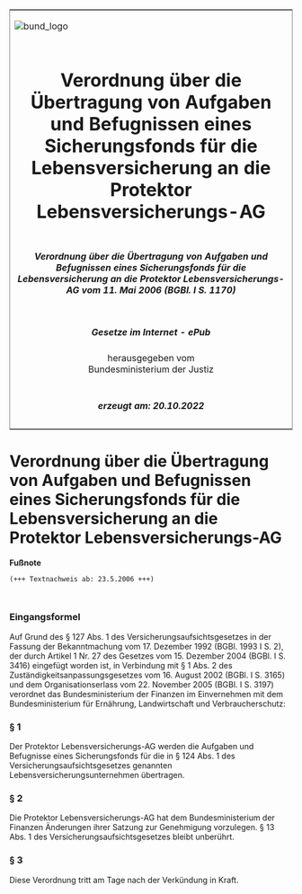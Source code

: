 <span id="DECKBLATT.html"></span>

<table border="0" frame="border" width="100%">

<tr valign="top">

<td align="left">

![bund\_logo](BfJ_2021_Web_de_de.gif)

</td>

<td align="right">

 

</td>

</tr>

<tr align="center" valign="middle">

<td colspan="2">

# Verordnung über die Übertragung von Aufgaben und Befugnissen eines Sicherungsfonds für die Lebensversicherung an die Protektor Lebensversicherungs-AG

</td>

</tr>

<tr align="center" valign="middle">

<td colspan="2">

##### Verordnung über die Übertragung von Aufgaben und Befugnissen eines Sicherungsfonds für die Lebensversicherung an die Protektor Lebensversicherungs-AG vom 11. Mai 2006 (BGBl. I S. 1170)

</td>

</tr>

<tr align="center" valign="middle">

<td colspan="2">

  
  

##### Gesetze im Internet - ePub  
  
herausgegeben vom  
Bundesministerium der Justiz

</td>

</tr>

<tr align="center" valign="bottom">

<td colspan="2">

  
  

##### erzeugt am: 20.10.2022

</td>

</tr>

</table>

<span id="BJNR117000006.html"></span>

# Verordnung über die Übertragung von Aufgaben und Befugnissen eines Sicherungsfonds für die Lebensversicherung an die Protektor Lebensversicherungs-AG

<div>

  
**Fußnote**

<div class="jnhtml">

<div>

<div class="jurAbsatz">

  

``` 
(+++ Textnachweis ab: 23.5.2006 +++)

 
```

</div>

</div>

</div>

</div>

<span id="BJNR117000006BJNE000100000.html"></span>

### Eingangsformel  

<div>

<div class="jnhtml">

<div>

<div class="jurAbsatz">

Auf Grund des § 127 Abs. 1 des Versicherungsaufsichtsgesetzes in der
Fassung der Bekanntmachung vom 17. Dezember 1992 (BGBl. 1993 I S. 2),
der durch Artikel 1 Nr. 27 des Gesetzes vom 15. Dezember 2004 (BGBl. I
S. 3416) eingefügt worden ist, in Verbindung mit § 1 Abs. 2 des
Zuständigkeitsanpassungsgesetzes vom 16. August 2002 (BGBl. I S. 3165)
und dem Organisationserlass vom 22. November 2005 (BGBl. I S. 3197)
verordnet das Bundesministerium der Finanzen im Einvernehmen mit dem
Bundesministerium für Ernährung, Landwirtschaft und Verbraucherschutz:

</div>

</div>

</div>

</div>

<span id="BJNR117000006BJNE000200000.html"></span>

### § 1  

<div>

<div class="jnhtml">

<div>

<div class="jurAbsatz">

Der Protektor Lebensversicherungs-AG werden die Aufgaben und Befugnisse
eines Sicherungsfonds für die in § 124 Abs. 1 des
Versicherungsaufsichtsgesetzes genannten Lebensversicherungsunternehmen
übertragen.

</div>

</div>

</div>

</div>

<span id="BJNR117000006BJNE000300000.html"></span>

### § 2  

<div>

<div class="jnhtml">

<div>

<div class="jurAbsatz">

Die Protektor Lebensversicherungs-AG hat dem Bundesministerium der
Finanzen Änderungen ihrer Satzung zur Genehmigung vorzulegen. § 13 Abs.
1 des Versicherungsaufsichtsgesetzes bleibt unberührt.

</div>

</div>

</div>

</div>

<span id="BJNR117000006BJNE000400000.html"></span>

### § 3  

<div>

<div class="jnhtml">

<div>

<div class="jurAbsatz">

Diese Verordnung tritt am Tage nach der Verkündung in Kraft.

</div>

</div>

</div>

</div>
